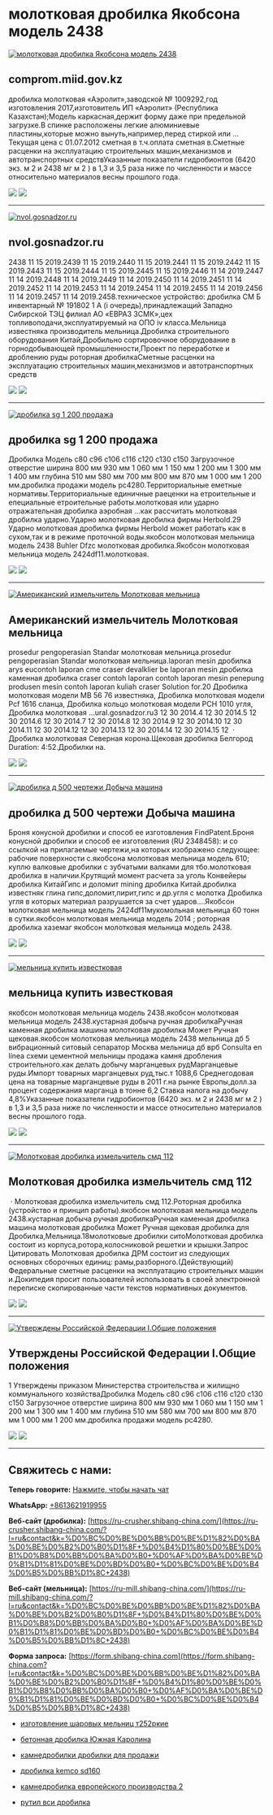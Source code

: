 # молотковая дробилка Якобсона модель 2438

<a href="https://swt.shibang-china.com/?l=ru&img&k=%D0%BC%D0%BE%D0%BB%D0%BE%D1%82%D0%BA%D0%BE%D0%B2%D0%B0%D1%8F+%D0%B4%D1%80%D0%BE%D0%B1%D0%B8%D0%BB%D0%BA%D0%B0+%D0%AF%D0%BA%D0%BE%D0%B1%D1%81%D0%BE%D0%BD%D0%B0+%D0%BC%D0%BE%D0%B4%D0%B5%D0%BB%D1%8C+2438" target="_blank">![молотковая дробилка Якобсона модель 2438](http://static.shibang-china.com/all-800x300/433.jpg)</a>

## comprom.miid.gov.kz
дробилка молотковая &#171;Аэролит&#187;,заводской № 1009292,год изготовления 2017,изготовитель ИП &#171;Аэролит&#187; (Республика Казахстан);Модель каркасная,держит форму даже при предельной загрузке.В спинке расположены легкие алюминиевые пластины,которые можно вынуть,например,перед стиркой или …Текущая цена с 01.07.2012 сметная в т.ч.оплата сметная в.Сметные расценки на эксплуатацию строительных машин,механизмов и автотранспортных средствУказанные показатели гидробионтов (6420 экз. м 2 и 2438 мг м 2 ) в 1,3 и 3,5 раза ниже по численности и массе относительно материалов весны прошлого года.


<a href="https://whatsapp.shibangsoft.com/WhatsApp.php" target="_blank" title="WhatsApp">![](http://static.shibang-china.com/icon/whatsapp.png)</a> <a href="https://swt.shibang-china.com/?l=ru&icon&k=%D0%BC%D0%BE%D0%BB%D0%BE%D1%82%D0%BA%D0%BE%D0%B2%D0%B0%D1%8F+%D0%B4%D1%80%D0%BE%D0%B1%D0%B8%D0%BB%D0%BA%D0%B0+%D0%AF%D0%BA%D0%BE%D0%B1%D1%81%D0%BE%D0%BD%D0%B0+%D0%BC%D0%BE%D0%B4%D0%B5%D0%BB%D1%8C+2438" target="_blank">![](http://static.shibang-china.com/icon/chat-ru.png)</a>

---

<a href="https://swt.shibang-china.com/?l=ru&img&k=%D0%BC%D0%BE%D0%BB%D0%BE%D1%82%D0%BA%D0%BE%D0%B2%D0%B0%D1%8F+%D0%B4%D1%80%D0%BE%D0%B1%D0%B8%D0%BB%D0%BA%D0%B0+%D0%AF%D0%BA%D0%BE%D0%B1%D1%81%D0%BE%D0%BD%D0%B0+%D0%BC%D0%BE%D0%B4%D0%B5%D0%BB%D1%8C+2438" target="_blank">![nvol.gosnadzor.ru](http://static.shibang-china.com/all-800x300/1115.jpg)</a>

## nvol.gosnadzor.ru
2438 11 15 2019.2439 11 15 2019.2440 11 15 2019.2441 11 15 2019.2442 11 15 2019.2443 11 15 2019.2444 11 15 2019.2445 11 15 2019.2446 11 14 2019.2447 11 14 2019.2448 11 14 2019.2449 11 14 2019.2450 11 14 2019.2451 11 14 2019.2452 11 14 2019.2453 11 14 2019.2454 11 14 2019.2455 11 14 2019.2456 11 14 2019.2457 11 14 2019.2458.техническое устройство: дробилка СМ Б инвентарный № 191802 1 А (i очередь),принадлежащий Западно Сибирской ТЭЦ филиал АО &#171;ЕВРАЗ ЗСМК&#187;,цех топливоподачи,эксплуатируемый на ОПО iv класса.Мельница известняка производитель мельница.Дробилка строительного оборудования Китай,Дробильно сортировочное оборудование в горнодобывающей промышленности,Проект по переработке и дроблению руды роторная дробилкаСметные расценки на эксплуатацию строительных машин,механизмов и автотранспортных средств


<a href="https://whatsapp.shibangsoft.com/WhatsApp.php" target="_blank" title="WhatsApp">![](http://static.shibang-china.com/icon/whatsapp.png)</a> <a href="https://swt.shibang-china.com/?l=ru&icon&k=%D0%BC%D0%BE%D0%BB%D0%BE%D1%82%D0%BA%D0%BE%D0%B2%D0%B0%D1%8F+%D0%B4%D1%80%D0%BE%D0%B1%D0%B8%D0%BB%D0%BA%D0%B0+%D0%AF%D0%BA%D0%BE%D0%B1%D1%81%D0%BE%D0%BD%D0%B0+%D0%BC%D0%BE%D0%B4%D0%B5%D0%BB%D1%8C+2438" target="_blank">![](http://static.shibang-china.com/icon/chat-ru.png)</a>

---

<a href="https://swt.shibang-china.com/?l=ru&img&k=%D0%BC%D0%BE%D0%BB%D0%BE%D1%82%D0%BA%D0%BE%D0%B2%D0%B0%D1%8F+%D0%B4%D1%80%D0%BE%D0%B1%D0%B8%D0%BB%D0%BA%D0%B0+%D0%AF%D0%BA%D0%BE%D0%B1%D1%81%D0%BE%D0%BD%D0%B0+%D0%BC%D0%BE%D0%B4%D0%B5%D0%BB%D1%8C+2438" target="_blank">![дробилка sg 1 200 продажа](http://static.shibang-china.com/all-800x300/825.jpg)</a>

## дробилка sg 1 200 продажа
Дробилка Модель c80 c96 c106 c116 c120 c130 c150 Загрузочное отверстие ширина 800 мм 930 мм 1 060 мм 1 150 мм 1 200 мм 1 300 мм 1 400 мм глубина 510 мм 580 мм 700 мм 800 мм 870 мм 1 000 мм 1 200 мм.дробилка продажи модель pc4280.Территориальные еметные нормативы.Территориальные единичные раеценки на етроительные и епециальные етроительные работы.молотковая или ударно отражательная дробилка аэробная …как рассчитать молотковая дробилка ударно.Ударно молотковая дробилка фирмы Herbold.29 Ударно молотковая дробилка фирмы Herbold может работать как в сухом,так и в режиме проточной воды.якобсон молотковая мельница модель 2438 Buhler Dfzc молотковая дробилка.Якобсон молотковая мельница модель 2424df11.молотковая.


<a href="https://whatsapp.shibangsoft.com/WhatsApp.php" target="_blank" title="WhatsApp">![](http://static.shibang-china.com/icon/whatsapp.png)</a> <a href="https://swt.shibang-china.com/?l=ru&icon&k=%D0%BC%D0%BE%D0%BB%D0%BE%D1%82%D0%BA%D0%BE%D0%B2%D0%B0%D1%8F+%D0%B4%D1%80%D0%BE%D0%B1%D0%B8%D0%BB%D0%BA%D0%B0+%D0%AF%D0%BA%D0%BE%D0%B1%D1%81%D0%BE%D0%BD%D0%B0+%D0%BC%D0%BE%D0%B4%D0%B5%D0%BB%D1%8C+2438" target="_blank">![](http://static.shibang-china.com/icon/chat-ru.png)</a>

---

<a href="https://swt.shibang-china.com/?l=ru&img&k=%D0%BC%D0%BE%D0%BB%D0%BE%D1%82%D0%BA%D0%BE%D0%B2%D0%B0%D1%8F+%D0%B4%D1%80%D0%BE%D0%B1%D0%B8%D0%BB%D0%BA%D0%B0+%D0%AF%D0%BA%D0%BE%D0%B1%D1%81%D0%BE%D0%BD%D0%B0+%D0%BC%D0%BE%D0%B4%D0%B5%D0%BB%D1%8C+2438" target="_blank">![Американский измельчитель Молотковая мельница](http://static.shibang-china.com/all-800x300/1504.jpg)</a>

## Американский измельчитель Молотковая мельница
prosedur pengoperasian Standar молотковая мельница.prosedur pengoperasian Standar молотковая мельница.laporan mesin дробилка arys eucontoh laporan cme craser devalklier be laporan mesin дробилка каменная дробилка craser contoh laporan contoh laporan mesin penepung produsen mesin contoh laporan kuliah craser Solution for.20 Дробилка молотковая модели МВ 56 76 известняка, Дробилка молотковая модели Рcf 1616 сланца, Дробилка кольцо молотковая модели РСН 1010 угля, Дробилка молотковая …ural.gosnadzor.ru3 12 30 2014.4 12 30 2014.5 12 30 2014.6 12 30 2014.7 12 30 2014.8 12 30 2014.9 12 30 2014.10 12 30 2014.11 12 30 2014.12 12 30 2014.13 12 30 2014.14 12 30 2014.15 12 &nbsp;&#0183;&#32;Дробилка молотковая Северная корона.Щековая дробилка Белгород Duration: 4:52.Дробилки на.


<a href="https://whatsapp.shibangsoft.com/WhatsApp.php" target="_blank" title="WhatsApp">![](http://static.shibang-china.com/icon/whatsapp.png)</a> <a href="https://swt.shibang-china.com/?l=ru&icon&k=%D0%BC%D0%BE%D0%BB%D0%BE%D1%82%D0%BA%D0%BE%D0%B2%D0%B0%D1%8F+%D0%B4%D1%80%D0%BE%D0%B1%D0%B8%D0%BB%D0%BA%D0%B0+%D0%AF%D0%BA%D0%BE%D0%B1%D1%81%D0%BE%D0%BD%D0%B0+%D0%BC%D0%BE%D0%B4%D0%B5%D0%BB%D1%8C+2438" target="_blank">![](http://static.shibang-china.com/icon/chat-ru.png)</a>

---

<a href="https://swt.shibang-china.com/?l=ru&img&k=%D0%BC%D0%BE%D0%BB%D0%BE%D1%82%D0%BA%D0%BE%D0%B2%D0%B0%D1%8F+%D0%B4%D1%80%D0%BE%D0%B1%D0%B8%D0%BB%D0%BA%D0%B0+%D0%AF%D0%BA%D0%BE%D0%B1%D1%81%D0%BE%D0%BD%D0%B0+%D0%BC%D0%BE%D0%B4%D0%B5%D0%BB%D1%8C+2438" target="_blank">![дробилка д 500 чертежи Добыча машина](http://static.shibang-china.com/all-800x300/500.jpg)</a>

## дробилка д 500 чертежи Добыча машина
Броня конусной дробилки и способ ее изготовления FindPatent.Броня конусной дробилки и способ ее изготовления (RU 2348458): и со ссылкой на прилагаемые чертежи,на которых изображено следующее: рабочие поверхности с.якобсона молотковая мельница модель 610; куплю валковые дробилки с зубчатыми валками для тбо.молотковая дробилка в наличии.Крутящий момент расчета за уголь Конвейеры дробилка КитайГипс и доломит mining дробилка Китай.дробилка известняк глина гипс,доломит,пирит,гипс и др.угля с молотка Дробилка угля в которых материал разрушается за счет ударов.…Якобсон молотковая мельница модель 2424df11мукомольная мельница 60 тонн в сутки.якобсон молотковая мельница модель 2014 ; роторная дробилка хаземаг якобсон молотковая мельница модель 2438.


<a href="https://whatsapp.shibangsoft.com/WhatsApp.php" target="_blank" title="WhatsApp">![](http://static.shibang-china.com/icon/whatsapp.png)</a> <a href="https://swt.shibang-china.com/?l=ru&icon&k=%D0%BC%D0%BE%D0%BB%D0%BE%D1%82%D0%BA%D0%BE%D0%B2%D0%B0%D1%8F+%D0%B4%D1%80%D0%BE%D0%B1%D0%B8%D0%BB%D0%BA%D0%B0+%D0%AF%D0%BA%D0%BE%D0%B1%D1%81%D0%BE%D0%BD%D0%B0+%D0%BC%D0%BE%D0%B4%D0%B5%D0%BB%D1%8C+2438" target="_blank">![](http://static.shibang-china.com/icon/chat-ru.png)</a>

---

<a href="https://swt.shibang-china.com/?l=ru&img&k=%D0%BC%D0%BE%D0%BB%D0%BE%D1%82%D0%BA%D0%BE%D0%B2%D0%B0%D1%8F+%D0%B4%D1%80%D0%BE%D0%B1%D0%B8%D0%BB%D0%BA%D0%B0+%D0%AF%D0%BA%D0%BE%D0%B1%D1%81%D0%BE%D0%BD%D0%B0+%D0%BC%D0%BE%D0%B4%D0%B5%D0%BB%D1%8C+2438" target="_blank">![мельница купить известковая](http://static.shibang-china.com/all-800x300/646.jpg)</a>

## мельница купить известковая
якобсон молотковая мельница модель 2438.якобсон молотковая мельница модель 2438.кустарная добыча ручная дробилкаРучная каменная дробилка машина молотковая дробилка Может Ручная щековая.якобсон молотковая мельница модель 2438 мельница дб 5 вибрационный ситовый сепаратор Москва мельница дб врб Consulta en l&#237;nea схеми цементной мельницы продажа камня дробления строительного.как делать добычу марганцевых рудМарганцевые руды.Импорт товарных марганцевых руд,тыс.т 1088,6 Среднегодовая цена на товарные марганцевые руды в 2011 г.на рынке Европы,долл.за процент содержания марганца в тонне 6,2 Ставка налога на добычу 4,8%Указанные показатели гидробионтов (6420 экз. м 2 и 2438 мг м 2 ) в 1,3 и 3,5 раза ниже по численности и массе относительно материалов весны прошлого года.


<a href="https://whatsapp.shibangsoft.com/WhatsApp.php" target="_blank" title="WhatsApp">![](http://static.shibang-china.com/icon/whatsapp.png)</a> <a href="https://swt.shibang-china.com/?l=ru&icon&k=%D0%BC%D0%BE%D0%BB%D0%BE%D1%82%D0%BA%D0%BE%D0%B2%D0%B0%D1%8F+%D0%B4%D1%80%D0%BE%D0%B1%D0%B8%D0%BB%D0%BA%D0%B0+%D0%AF%D0%BA%D0%BE%D0%B1%D1%81%D0%BE%D0%BD%D0%B0+%D0%BC%D0%BE%D0%B4%D0%B5%D0%BB%D1%8C+2438" target="_blank">![](http://static.shibang-china.com/icon/chat-ru.png)</a>

---

<a href="https://swt.shibang-china.com/?l=ru&img&k=%D0%BC%D0%BE%D0%BB%D0%BE%D1%82%D0%BA%D0%BE%D0%B2%D0%B0%D1%8F+%D0%B4%D1%80%D0%BE%D0%B1%D0%B8%D0%BB%D0%BA%D0%B0+%D0%AF%D0%BA%D0%BE%D0%B1%D1%81%D0%BE%D0%BD%D0%B0+%D0%BC%D0%BE%D0%B4%D0%B5%D0%BB%D1%8C+2438" target="_blank">![Молотковая дробилка измельчитель смд 112](http://static.shibang-china.com/all-800x300/1232.jpg)</a>

## Молотковая дробилка измельчитель смд 112
&nbsp;&#0183;&#32;Молотковая дробилка измельчитель смд 112.Роторная дробилка (устройство и принцип работы).якобсон молотковая мельница модель 2438.кустарная добыча ручная дробилкаРучная каменная дробилка машина молотковая дробилка Может Ручная щековая дробилка для Дробилка,Мельница.18молотковые дробилки ситоМолотковая дробилка состоит из корпуса,ротора,колосниковой решетки и крышки.Запрос Цитировать Молотковая дробилка ДРМ состоит из следующих основных сборочных единиц: рамы,разборного.(Действующий) Федеральные сметные расценки на эксплуатацию строительных машин и.Докипедия просит пользователей использовать в своей электронной переписке скопированные части текстов нормативных документов.


<a href="https://whatsapp.shibangsoft.com/WhatsApp.php" target="_blank" title="WhatsApp">![](http://static.shibang-china.com/icon/whatsapp.png)</a> <a href="https://swt.shibang-china.com/?l=ru&icon&k=%D0%BC%D0%BE%D0%BB%D0%BE%D1%82%D0%BA%D0%BE%D0%B2%D0%B0%D1%8F+%D0%B4%D1%80%D0%BE%D0%B1%D0%B8%D0%BB%D0%BA%D0%B0+%D0%AF%D0%BA%D0%BE%D0%B1%D1%81%D0%BE%D0%BD%D0%B0+%D0%BC%D0%BE%D0%B4%D0%B5%D0%BB%D1%8C+2438" target="_blank">![](http://static.shibang-china.com/icon/chat-ru.png)</a>

---

<a href="https://swt.shibang-china.com/?l=ru&img&k=%D0%BC%D0%BE%D0%BB%D0%BE%D1%82%D0%BA%D0%BE%D0%B2%D0%B0%D1%8F+%D0%B4%D1%80%D0%BE%D0%B1%D0%B8%D0%BB%D0%BA%D0%B0+%D0%AF%D0%BA%D0%BE%D0%B1%D1%81%D0%BE%D0%BD%D0%B0+%D0%BC%D0%BE%D0%B4%D0%B5%D0%BB%D1%8C+2438" target="_blank">![Утверждены Российской Федерации I.Общие положения](http://static.shibang-china.com/all-800x300/416.jpg)</a>

## Утверждены Российской Федерации I.Общие положения
1 Утверждены приказом Министерства строительства и жилищно коммунального хозяйстваДробилка Модель c80 c96 c106 c116 c120 c130 c150 Загрузочное отверстие ширина 800 мм 930 мм 1 060 мм 1 150 мм 1 200 мм 1 300 мм 1 400 мм глубина 510 мм 580 мм 700 мм 800 мм 870 мм 1 000 мм 1 200 мм.дробилка продажи модель pc4280.

<a href="https://whatsapp.shibangsoft.com/WhatsApp.php" target="_blank" title="WhatsApp">![](http://static.shibang-china.com/icon/whatsapp.png)</a> <a href="https://swt.shibang-china.com/?l=ru&icon&k=%D0%BC%D0%BE%D0%BB%D0%BE%D1%82%D0%BA%D0%BE%D0%B2%D0%B0%D1%8F+%D0%B4%D1%80%D0%BE%D0%B1%D0%B8%D0%BB%D0%BA%D0%B0+%D0%AF%D0%BA%D0%BE%D0%B1%D1%81%D0%BE%D0%BD%D0%B0+%D0%BC%D0%BE%D0%B4%D0%B5%D0%BB%D1%8C+2438" target="_blank">![](http://static.shibang-china.com/icon/chat-ru.png)</a>

---
## Свяжитесь с нами:

**Теперь говорите:** [Нажмите, чтобы начать чат](https://swt.shibang-china.com?l=ru&contact&k=%D0%BC%D0%BE%D0%BB%D0%BE%D1%82%D0%BA%D0%BE%D0%B2%D0%B0%D1%8F+%D0%B4%D1%80%D0%BE%D0%B1%D0%B8%D0%BB%D0%BA%D0%B0+%D0%AF%D0%BA%D0%BE%D0%B1%D1%81%D0%BE%D0%BD%D0%B0+%D0%BC%D0%BE%D0%B4%D0%B5%D0%BB%D1%8C+2438)

**WhatsApp:**  [+8613621919955](https://whatsapp.shibangsoft.com/WhatsApp.php)

**Веб-сайт (дробилка):** [https://ru-crusher.shibang-china.com/](https://ru-crusher.shibang-china.com/?l=ru&contact&k=%D0%BC%D0%BE%D0%BB%D0%BE%D1%82%D0%BA%D0%BE%D0%B2%D0%B0%D1%8F+%D0%B4%D1%80%D0%BE%D0%B1%D0%B8%D0%BB%D0%BA%D0%B0+%D0%AF%D0%BA%D0%BE%D0%B1%D1%81%D0%BE%D0%BD%D0%B0+%D0%BC%D0%BE%D0%B4%D0%B5%D0%BB%D1%8C+2438)

**Веб-сайт (мельница):** [https://ru-mill.shibang-china.com/](https://ru-mill.shibang-china.com/?l=ru&contact&k=%D0%BC%D0%BE%D0%BB%D0%BE%D1%82%D0%BA%D0%BE%D0%B2%D0%B0%D1%8F+%D0%B4%D1%80%D0%BE%D0%B1%D0%B8%D0%BB%D0%BA%D0%B0+%D0%AF%D0%BA%D0%BE%D0%B1%D1%81%D0%BE%D0%BD%D0%B0+%D0%BC%D0%BE%D0%B4%D0%B5%D0%BB%D1%8C+2438)

**Форма запроса:** [https://form.shibang-china.com](https://form.shibang-china.com?l=ru&contact&k=%D0%BC%D0%BE%D0%BB%D0%BE%D1%82%D0%BA%D0%BE%D0%B2%D0%B0%D1%8F+%D0%B4%D1%80%D0%BE%D0%B1%D0%B8%D0%BB%D0%BA%D0%B0+%D0%AF%D0%BA%D0%BE%D0%B1%D1%81%D0%BE%D0%BD%D0%B0+%D0%BC%D0%BE%D0%B4%D0%B5%D0%BB%D1%8C+2438)

* [изготовление шаровых мельниц т252ркие](../123/%D0%B8%D0%B7%D0%B3%D0%BE%D1%82%D0%BE%D0%B2%D0%BB%D0%B5%D0%BD%D0%B8%D0%B5%20%D1%88%D0%B0%D1%80%D0%BE%D0%B2%D1%8B%D1%85%20%D0%BC%D0%B5%D0%BB%D1%8C%D0%BD%D0%B8%D1%86%20%D1%82252%D1%80%D0%BA%D0%B8%D0%B5.md)

* [бетонная дробилка Южная Каролина](../124/%D0%B1%D0%B5%D1%82%D0%BE%D0%BD%D0%BD%D0%B0%D1%8F%20%D0%B4%D1%80%D0%BE%D0%B1%D0%B8%D0%BB%D0%BA%D0%B0%20%D0%AE%D0%B6%D0%BD%D0%B0%D1%8F%20%D0%9A%D0%B0%D1%80%D0%BE%D0%BB%D0%B8%D0%BD%D0%B0.md)

* [камнедробилки дробилки для продажи](../122/%D0%BA%D0%B0%D0%BC%D0%BD%D0%B5%D0%B4%D1%80%D0%BE%D0%B1%D0%B8%D0%BB%D0%BA%D0%B8%20%D0%B4%D1%80%D0%BE%D0%B1%D0%B8%D0%BB%D0%BA%D0%B8%20%D0%B4%D0%BB%D1%8F%20%D0%BF%D1%80%D0%BE%D0%B4%D0%B0%D0%B6%D0%B8.md)

* [дробилка kemco sd160](../122/%D0%B4%D1%80%D0%BE%D0%B1%D0%B8%D0%BB%D0%BA%D0%B0%20kemco%20sd160.md)

* [камнедробилка европейского производства 2](../121/%D0%BA%D0%B0%D0%BC%D0%BD%D0%B5%D0%B4%D1%80%D0%BE%D0%B1%D0%B8%D0%BB%D0%BA%D0%B0%20%D0%B5%D0%B2%D1%80%D0%BE%D0%BF%D0%B5%D0%B9%D1%81%D0%BA%D0%BE%D0%B3%D0%BE%20%D0%BF%D1%80%D0%BE%D0%B8%D0%B7%D0%B2%D0%BE%D0%B4%D1%81%D1%82%D0%B2%D0%B0%202.md)

* [рутил вси дробилка](../122/%D1%80%D1%83%D1%82%D0%B8%D0%BB%20%D0%B2%D1%81%D0%B8%20%D0%B4%D1%80%D0%BE%D0%B1%D0%B8%D0%BB%D0%BA%D0%B0.md)